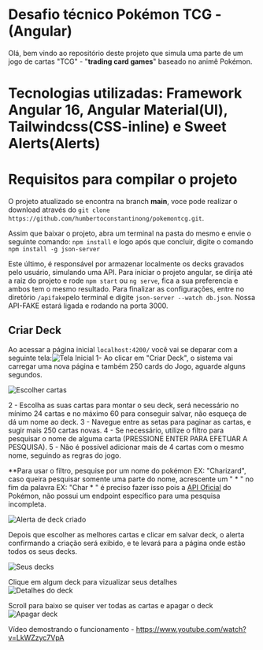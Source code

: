 # Desafio técnico Pokémon TCG - (Angular)

Olá, bem vindo ao repositório deste projeto que simula uma parte de um jogo de cartas "TCG" - "**trading card games**" baseado no animê Pokémon.

# Tecnologias utilizadas: Framework Angular 16, Angular Material(UI), Tailwindcss(CSS-inline) e Sweet Alerts(Alerts)

# Requisitos para compilar o projeto
O projeto atualizado se encontra na branch **main**, voce pode realizar o download através do
``git clone https://github.com/humbertoconstantinong/pokemontcg.git``.

Assim que baixar o projeto, abra um terminal na pasta do mesmo e envie o seguinte comando:
``npm install`` e logo após que concluir, digite o comando ``npm install -g json-server``

Este último, é responsável por armazenar localmente os decks gravados pelo usuário, simulando uma API.
Para iniciar o projeto angular, se dirija até a raiz do projeto e  rode ``npm start`` ou ``ng serve``, fica a sua preferencia e ambos tem o mesmo resultado.
Para finalizar as configurações, entre no diretório  ``/apifake``pelo terminal e digite ``json-server --watch db.json``.
Nossa API-FAKE estará ligada e  rodando na porta 3000.


## Criar Deck

Ao acessar a página inicial ``localhost:4200/`` você vai se deparar com a seguinte tela:![Tela Inicial](https://i.imgur.com/PtUTDFd.png)
1- Ao clicar em "Criar Deck", o sistema vai carregar uma nova página e também 250 cards do Jogo, aguarde alguns segundos.  

![Escolher cartas](https://i.imgur.com/hUsqgee.png)

2 - Escolha as suas cartas para montar o seu deck, será necessário no mínimo 24 cartas e no máximo 60 para conseguir salvar, não esqueça de dá um nome ao deck.
3 - Navegue entre as setas para paginar as cartas, e sugir mais 250 cartas novas.
4 - Se necessário, utilize o filtro para pesquisar o nome de alguma carta (PRESSIONE ENTER PARA EFETUAR A PESQUISA).
5 - Não é possível adicionar mais de 4 cartas com o mesmo nome, seguindo as regras do jogo.

**Para usar o filtro, pesquise por um nome do pokémon EX: "Charizard", caso queira pesquisar somente uma parte do nome, acrescente um " * " no fim da palavra EX: "Char * " é preciso fazer isso pois a [API Oficial](https://docs.pokemontcg.io/) do Pokémon, não possui um endpoint específico para uma pesquisa incompleta.

![Alerta de deck criado](https://i.imgur.com/hgE9JjK.png)

Depois que escolher as melhores cartas e clicar em salvar deck, o alerta confirmando a criação será exibido, e te levará para a página onde estão todos os seus decks.

![Seus decks](https://i.imgur.com/xjYUJh0.png)


Clique em algum deck para vizualizar seus detalhes   
![Detalhes do deck](https://i.imgur.com/tHp9u4t.png)


Scroll para baixo se quiser ver todas as cartas e apagar o deck  
![Apagar deck](https://i.imgur.com/6vMa3Dz.png)  


Vídeo demostrando o funcionamento - https://www.youtube.com/watch?v=LkWZzyc7VpA

